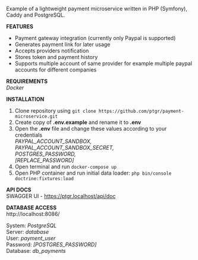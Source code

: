 Example of a lightweight payment microservice written in PHP (Symfony), Caddy and PostgreSQL.

**FEATURES**
- Payment gateway integration (currently only Paypal is supported)
- Generates payment link for later usage
- Accepts providers notification
- Stores token and payment history
- Supports multiple account of same provider for example multiple paypal accounts for different companies

**REQUIREMENTS**  
*Docker*
  
**INSTALLATION**
1) Clone repository using `git clone https://github.com/ptgr/payment-microservice.git`
2) Create copy of **.env.example** and rename it to **.env**
3) Open the **.env** file and change these values according to your credentials  
	 *PAYPAL_ACCOUNT_SANDBOX,*  
	 *PAYPAL_ACCOUNT_SANDBOX_SECRET,*  
	 *POSTGRES_PASSWORD,*  
	 *[REPLACE_PASSWORD]*  
4) Open terminal and run `docker-compose up`
5) Open PHP container and run initial data loader: `php bin/console doctrine:fixtures:load`
   
**API DOCS**   
SWAGGER UI - https://ptgr.localhost/api/doc

**DATABASE ACCESS**   
http://localhost:8086/

System: *PostgreSQL*  
Server: *database*  
User: *payment_user*  
Password: *[POSTGRES_PASSWORD]*  
Database: *db_payments*
